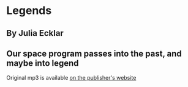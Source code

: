 # Legends
## By Julia Ecklar
## Our space program passes into the past, and maybe into legend

Original mp3 is available [on the publisher's website](http://prometheus-music.com/space.html)